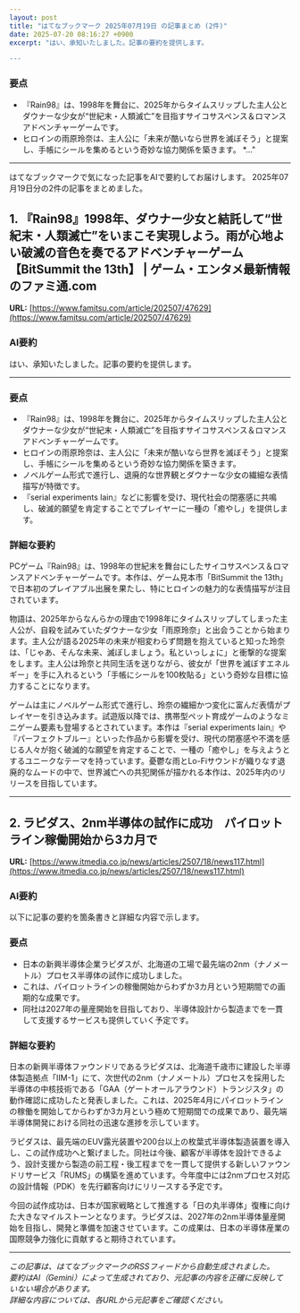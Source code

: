 ```yaml
---
layout: post
title: "はてなブックマーク 2025年07月19日 の記事まとめ (2件)"
date: 2025-07-20 08:16:27 +0900
excerpt: "はい、承知いたしました。記事の要約を提供します。

---
```


### 要点

*   『Rain98』は、1998年を舞台に、2025年からタイムスリップした主人公とダウナーな少女が“世紀末・人類滅亡”を目指すサイコサスペンス＆ロマンスアドベンチャーゲームです。
*   ヒロインの雨原玲奈は、主人公に「未来が酷いなら世界を滅ぼそう」と提案し、手帳にシールを集めるという奇妙な協力関係を築きます。
*..."
---

はてなブックマークで気になった記事をAIで要約してお届けします。
2025年07月19日分の2件の記事をまとめました。

## 1. 『Rain98』1998年、ダウナー少女と結託して“世紀末・人類滅亡”をいまこそ実現しよう。雨が心地よい破滅の音色を奏でるアドベンチャーゲーム【BitSummit the 13th】 | ゲーム・エンタメ最新情報のファミ通.com

**URL:** [https://www.famitsu.com/article/202507/47629](https://www.famitsu.com/article/202507/47629)

### AI要約

はい、承知いたしました。記事の要約を提供します。

---

### 要点

*   『Rain98』は、1998年を舞台に、2025年からタイムスリップした主人公とダウナーな少女が“世紀末・人類滅亡”を目指すサイコサスペンス＆ロマンスアドベンチャーゲームです。
*   ヒロインの雨原玲奈は、主人公に「未来が酷いなら世界を滅ぼそう」と提案し、手帳にシールを集めるという奇妙な協力関係を築きます。
*   ノベルゲーム形式で進行し、退廃的な世界観とダウナーな少女の繊細な表情描写が特徴です。
*   『serial experiments lain』などに影響を受け、現代社会の閉塞感に共鳴し、破滅的願望を肯定することでプレイヤーに一種の「癒やし」を提供します。

### 詳細な要約

PCゲーム『Rain98』は、1998年の世紀末を舞台にしたサイコサスペンス＆ロマンスアドベンチャーゲームです。本作は、ゲーム見本市「BitSummit the 13th」で日本初のプレイアブル出展を果たし、特にヒロインの魅力的な表情描写が注目されています。

物語は、2025年からなんらかの理由で1998年にタイムスリップしてしまった主人公が、自殺を試みていたダウナーな少女「雨原玲奈」と出会うことから始まります。主人公が語る2025年の未来が相変わらず問題を抱えていると知った玲奈は、「じゃあ、そんな未来、滅ぼしましょう。私といっしょに」と衝撃的な提案をします。主人公は玲奈と共同生活を送りながら、彼女が「世界を滅ぼすエネルギー」を手に入れるという「手帳にシールを100枚貼る」という奇妙な目標に協力することになります。

ゲームは主にノベルゲーム形式で進行し、玲奈の繊細かつ変化に富んだ表情がプレイヤーを引き込みます。試遊版以降では、携帯型ペット育成ゲームのようなミニゲーム要素も登場するとされています。本作は『serial experiments lain』や『パーフェクトブルー』といった作品から影響を受け、現代の閉塞感や不満を感じる人々が抱く破滅的な願望を肯定することで、一種の「癒やし」を与えようとするユニークなテーマを持っています。憂鬱な雨とLo-Fiサウンドが織りなす退廃的なムードの中で、世界滅亡への共犯関係が描かれる本作は、2025年内のリリースを目指しています。

---

## 2. ラピダス、2nm半導体の試作に成功　パイロットライン稼働開始から3カ月で

**URL:** [https://www.itmedia.co.jp/news/articles/2507/18/news117.html](https://www.itmedia.co.jp/news/articles/2507/18/news117.html)

### AI要約

以下に記事の要約を箇条書きと詳細な内容で示します。

### 要点

*   日本の新興半導体企業ラピダスが、北海道の工場で最先端の2nm（ナノメートル）プロセス半導体の試作に成功しました。
*   これは、パイロットラインの稼働開始からわずか3カ月という短期間での画期的な成果です。
*   同社は2027年の量産開始を目指しており、半導体設計から製造までを一貫して支援するサービスも提供していく予定です。

### 詳細な要約

日本の新興半導体ファウンドリであるラピダスは、北海道千歳市に建設した半導体製造拠点「IIM-1」にて、次世代の2nm（ナノメートル）プロセスを採用した半導体の中核技術である「GAA（ゲートオールアラウンド）トランジスタ」の動作確認に成功したと発表しました。これは、2025年4月にパイロットラインの稼働を開始してからわずか3カ月という極めて短期間での成果であり、最先端半導体開発における同社の迅速な進捗を示しています。

ラピダスは、最先端のEUV露光装置や200台以上の枚葉式半導体製造装置を導入し、この試作成功へと繋げました。同社は今後、顧客が半導体を設計できるよう、設計支援から製造の前工程・後工程までを一貫して提供する新しいファウンドリサービス「RUMS」の構築を進めています。今年度中には2nmプロセス対応の設計情報（PDK）を先行顧客向けにリリースする予定です。

今回の試作成功は、日本が国家戦略として推進する「日の丸半導体」復権に向けた大きなマイルストーンとなります。ラピダスは、2027年の2nm半導体量産開始を目指し、開発と準備を加速させています。この成果は、日本の半導体産業の国際競争力強化に貢献すると期待されています。

---

*この記事は、はてなブックマークのRSSフィードから自動生成されました。*  
*要約はAI（Gemini）によって生成されており、元記事の内容を正確に反映していない場合があります。*  
*詳細な内容については、各URLから元記事をご確認ください。*
